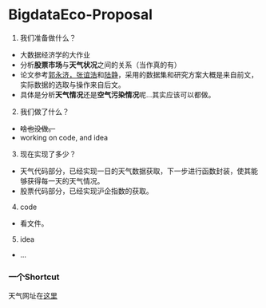 # BigdataEco-Proposal

1. 我们准备做什么？
- 大数据经济学的大作业
- 分析**股票市场**与**天气状况**之间的关系（当作真的有）
- 论文参考[郭永济，张谊浩](http://kns.cnki.net/KCMS/detail/detail.aspx?dbcode=CJFQ&dbname=CJFDLAST2016&filename=JRYJ201602005&uid=WEEvREcwSlJHSldRa1FhcTdWZDhMQ0w2ZjJWTGtHU2pNWHFTbjJQak54MD0=$9A4hF_YAuvQ5obgVAqNKPCYcEjKensW4ggI8Fm4gTkoUKaID8j8gFw!!&v=MTE5MDFYMUx1eFlTN0RoMVQzcVRyV00xRnJDVVJMMmVaZVJwRkNyZ1Y3cklMei9TWkxHNEg5Zk1yWTlGWVlSOGU=)和[陆静](http://kns.cnki.net/kcms/detail/detail.aspx?filename=ZGRK201106008&dbcode=CJFQ&dbname=CJFD2011&v=&uid=WEEvREcwSlJHSldRa1FhcTdWZDhMQ0w2ZjJWTGtHU2pNWHFTbjJQak54MD0=$9A4hF_YAuvQ5obgVAqNKPCYcEjKensW4ggI8Fm4gTkoUKaID8j8gFw!!)，采用的数据集和研究方案大概是来自前文，实际数据的选取与操作来自后文。
- 具体是分析**天气情况**还是**空气污染情况**呢...其实应该可以都做。

2. 我们做了什么？

- ~~啥也没做。~~
- working on code, and idea

3. 现在实现了多少？
- 天气代码部分，已经实现一日的天气数据获取，下一步进行函数封装，使其能够获得每一天的天气情况。
- 股票代码部分，已经实现沪企指数的获取。

4. code

- 看文件。

5. idea

- ...

### 一个Shortcut

天气网址在[这里](https://www.wunderground.com/history/)
